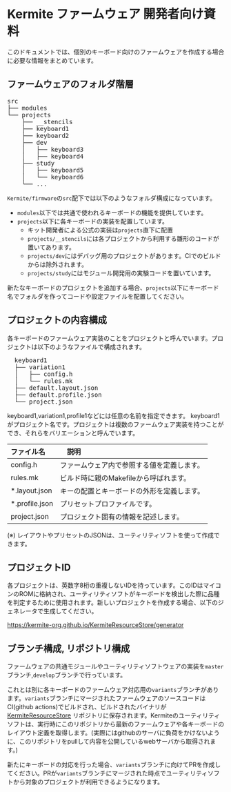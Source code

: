 # Kermite ファームウェア 開発者向け資料

このドキュメントでは、個別のキーボード向けのファームウェアを作成する場合に必要な情報をまとめています。

## ファームウェアのフォルダ階層
<pre>
src
├── modules
└── projects
    ├── __stencils
    ├── keyboard1
    ├── keyboard2
    ├── dev
    │   ├── keyboard3
    │   ├── keyboard4
    ├── study
    │   ├── keyboard5
    │   └── keyboard6
    └── ...
</pre>
`Kermite/firmware`の`src`配下では以下のようなフォルダ構成になっています。
* `modules`以下では共通で使われるキーボードの機能を提供しています。
* `projects`以下に各キーボードの実装を配置しています。
  * キット開発者による公式の実装は`projects`直下に配置
  * `projects/__stencils`には各プロジェクトから利用する雛形のコードが置いてあります。
  * `projects/dev`にはデバッグ用のプロジェクトがあります。CIでのビルドからは除外されます。
  * `projects/study`にはモジュール開発用の実験コードを置いています。

新たなキーボードのプロジェクトを追加する場合、`projects`以下にキーボード名でフォルダを作ってコードや設定ファイルを配置してください。

## プロジェクトの内容構成

各キーボードのファームウェア実装のことをプロジェクトと呼んでいます。プロジェクトは以下のようなファイルで構成されます。

<pre>
  keyboard1
  ├── variation1
  │   ├── config.h
  │   └── rules.mk
  ├── default.layout.json
  ├── default.profile.json
  └── project.json
</pre>

keyboard1,variation1,profile1などには任意の名前を指定できます。
keyboard1がプロジェクト名です。プロジェクトは複数のファームウェア実装を持つことができ、それらをバリエーションと呼んでいます。

| ファイル名 |　説明 |
| :--- | :--- |
| config.h | ファームウェア内で参照する値を定義します。 |
| rules.mk | ビルド時に親のMakefileから呼ばれます。 | 
| *.layout.json | キーの配置とキーボードの外形を定義します。 |
| *.profile.json | プリセットプロファイルです。 | 
| project.json | プロジェクト固有の情報を記述します。 | 

(※) レイアウトやプリセットのJSONは、ユーティリティソフトを使って作成できます。

## プロジェクトID
各プロジェクトは、英数字8桁の重複しないIDを持っています。このIDはマイコンのROMに格納され、ユーティリティソフトがキーボードを検出した際に品種を判定するために使用されます。新しいプロジェクトを作成する場合、以下のジェネレータで生成してください。

https://kermite-org.github.io/KermiteResourceStore/generator



## ブランチ構成, リポジトリ構成
ファームウェアの共通モジュールやユーティリティソフトウェアの実装を`master`ブランチ,`develop`ブランチで行っています。

これとは別に各キーボードのファームウェア対応用の`variants`ブランチがあります。`variants`ブランチにマージされたファームウェアのソースコードはCI(github actions)でビルドされ、ビルドされたバイナリが
<a href="https://github.com/kermite-org/KermiteResourceStore">KermiteResourceStore</a>
リポジトリに保存されます。Kermiteのユーティリティソフトは、実行時にこのリポジトリから最新のファームウェアや各キーボードのレイアウト定義を取得します。(実際にはgithubのサーバに負荷をかけないように、このリポジトリをpullして内容を公開しているwebサーバから取得されます。)

新たにキーボードの対応を行った場合、`variants`ブランチに向けてPRを作成してください。PRが`variants`ブランチにマージされた時点でユーティリティソフトから対象のプロジェクトが利用できるようになります。




